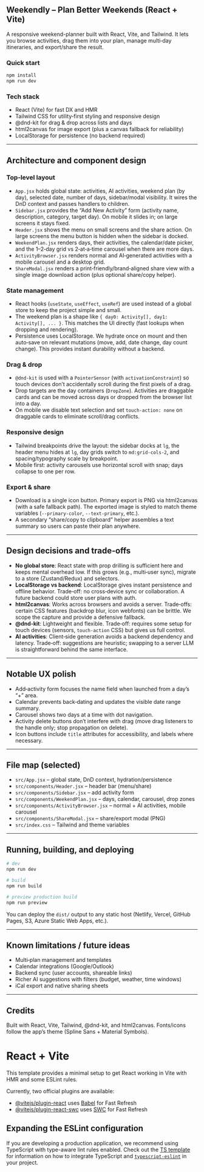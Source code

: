 ## Weekendly – Plan Better Weekends (React + Vite)

A responsive weekend-planner built with React, Vite, and Tailwind. It lets you browse activities, drag them into your plan, manage multi‑day itineraries, and export/share the result.

### Quick start

```bash
npm install
npm run dev
```

### Tech stack

- React (Vite) for fast DX and HMR
- Tailwind CSS for utility‑first styling and responsive design
- @dnd-kit for drag & drop across lists and days
- html2canvas for image export (plus a canvas fallback for reliability)
- LocalStorage for persistence (no backend required)

---

## Architecture and component design

### Top‑level layout

- `App.jsx` holds global state: activities, AI activities, weekend plan (by day), selected date, number of days, sidebar/modal visibility. It wires the DnD context and passes handlers to children.
- `Sidebar.jsx` provides the “Add New Activity” form (activity name, description, category, target day). On mobile it slides in; on large screens it stays fixed.
- `Header.jsx` shows the menu on small screens and the share action. On large screens the menu button is hidden when the sidebar is docked.
- `WeekendPlan.jsx` renders days, their activities, the calendar/date picker, and the 1–2‑day grid vs 2‑at‑a‑time carousel when there are more days.
- `ActivityBrowser.jsx` renders normal and AI‑generated activities with a mobile carousel and a desktop grid.
- `ShareModal.jsx` renders a print‑friendly/brand‑aligned share view with a single image download action (plus optional share/copy helper).

### State management

- React hooks (`useState`, `useEffect`, `useRef`) are used instead of a global store to keep the project simple and small.
- The weekend plan is a shape like `{ day0: Activity[], day1: Activity[], ... }`. This matches the UI directly (fast lookups when dropping and rendering).
- Persistence uses LocalStorage. We hydrate once on mount and then auto‑save on relevant mutations (move, add, date change, day count change). This provides instant durability without a backend.

### Drag & drop

- `@dnd-kit` is used with a `PointerSensor` (with `activationConstraint`) so touch devices don’t accidentally scroll during the first pixels of a drag.
- Drop targets are the day containers (`DropZone`). Activities are draggable cards and can be moved across days or dropped from the browser list into a day.
- On mobile we disable text selection and set `touch-action: none` on draggable cards to eliminate scroll/drag conflicts.

### Responsive design

- Tailwind breakpoints drive the layout: the sidebar docks at `lg`, the header menu hides at `lg`, day grids switch to `md:grid-cols-2`, and spacing/typography scale by breakpoint.
- Mobile first: activity carousels use horizontal scroll with snap; days collapse to one per row.

### Export & share

- Download is a single icon button. Primary export is PNG via html2canvas (with a safe fallback path). The exported image is styled to match theme variables (`--primary-color`, `--text-primary`, etc.).
- A secondary “share/copy to clipboard” helper assembles a text summary so users can paste their plan anywhere.

---

## Design decisions and trade‑offs

- **No global store**: React state with prop drilling is sufficient here and keeps mental overhead low. If this grows (e.g., multi‑user sync), migrate to a store (Zustand/Redux) and selectors.
- **LocalStorage vs backend**: LocalStorage gives instant persistence and offline behavior. Trade‑off: no cross‑device sync or collaboration. A future backend could store user plans with auth.
- **html2canvas**: Works across browsers and avoids a server. Trade‑offs: certain CSS features (backdrop blur, icon webfonts) can be brittle. We scope the capture and provide a defensive fallback.
- **@dnd-kit**: Lightweight and flexible. Trade‑off: requires some setup for touch devices (sensors, `touch-action` CSS) but gives us full control.
- **AI activities**: Client‑side generation avoids a backend dependency and latency. Trade‑off: suggestions are heuristic; swapping to a server LLM is straightforward behind the same interface.

---

## Notable UX polish

- Add‑activity form focuses the name field when launched from a day’s “+” area.
- Calendar prevents back‑dating and updates the visible date range summary.
- Carousel shows two days at a time with dot navigation.
- Activity delete buttons don’t interfere with drag (move drag listeners to the handle only; stop propagation on delete).
- Icon buttons include `title` attributes for accessibility, and labels where necessary.

---

## File map (selected)

- `src/App.jsx` – global state, DnD context, hydration/persistence
- `src/components/Header.jsx` – header bar (menu/share)
- `src/components/Sidebar.jsx` – add activity form
- `src/components/WeekendPlan.jsx` – days, calendar, carousel, drop zones
- `src/components/ActivityBrowser.jsx` – normal + AI activities, mobile carousel
- `src/components/ShareModal.jsx` – share/export modal (PNG)
- `src/index.css` – Tailwind and theme variables

---

## Running, building, and deploying

```bash
# dev
npm run dev

# build
npm run build

# preview production build
npm run preview
```

You can deploy the `dist/` output to any static host (Netlify, Vercel, GitHub Pages, S3, Azure Static Web Apps, etc.).

---

## Known limitations / future ideas

- Multi‑plan management and templates
- Calendar integrations (Google/Outlook)
- Backend sync (user accounts, shareable links)
- Richer AI suggestions with filters (budget, weather, time windows)
- iCal export and native sharing sheets

---

## Credits

Built with React, Vite, Tailwind, @dnd-kit, and html2canvas. Fonts/icons follow the app’s theme (Spline Sans + Material Symbols).

# React + Vite

This template provides a minimal setup to get React working in Vite with HMR and some ESLint rules.

Currently, two official plugins are available:

- [@vitejs/plugin-react](https://github.com/vitejs/vite-plugin-react/blob/main/packages/plugin-react) uses [Babel](https://babeljs.io/) for Fast Refresh
- [@vitejs/plugin-react-swc](https://github.com/vitejs/vite-plugin-react/blob/main/packages/plugin-react-swc) uses [SWC](https://swc.rs/) for Fast Refresh

## Expanding the ESLint configuration

If you are developing a production application, we recommend using TypeScript with type-aware lint rules enabled. Check out the [TS template](https://github.com/vitejs/vite/tree/main/packages/create-vite/template-react-ts) for information on how to integrate TypeScript and [`typescript-eslint`](https://typescript-eslint.io) in your project.
